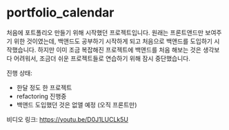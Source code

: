 # portfolio_calendar

처음에 포트폴리오 만들기 위해 시작했던 프로젝트입니다.
원래는 프론트앤드만 보여주기 위한 것이였는데, 백앤드도 공부하기 시작하게 되고 처음으로 백앤드를 도입하기 시작했습니다.
하지만 이미 조금 복잡해진 프로젝트에 백앤드를 처음 해보는 것은 생각보다 어려워서, 조금더 쉬운 프로젝트들로 연습하기 위해 잠시 중단했습니다.

진행 상태:
- 한달 정도 한 프로젝트
- refactoring 진행중
- 백앤드 도입했던 것은 없앨 예정 (오직 프론트만)

비디오 링크:
https://youtu.be/D0J1LUCLk5U